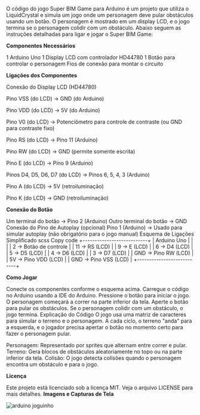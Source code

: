 
O código do jogo Super BIM Game para Arduino é um projeto que utiliza o LiquidCrystal e simula um jogo onde um personagem deve pular obstáculos usando um botão. O personagem é mostrado em um display LCD, e o jogo termina se o personagem colidir com um obstáculo. Abaixo seguem as instruções detalhadas para ligar e jogar o Super BIM Game:

**Componentes Necessários**

1 Arduino Uno
1 Display LCD com controlador HD44780
1 Botão para controlar o personagem
Fios de conexão para montar o circuito

**Ligações dos Componentes**

Conexão do Display LCD (HD44780)

Pino VSS (do LCD) → GND (do Arduino)

Pino VDD (do LCD) → 5V (do Arduino)

Pino V0 (do LCD) → Potenciômetro para controle de contraste (ou GND para contraste fixo)

Pino RS (do LCD) → Pino 11 (Arduino)

Pino RW (do LCD) → GND (permite somente escrita)

Pino E (do LCD) → Pino 9 (Arduino)

Pinos D4, D5, D6, D7 (do LCD) → Pinos 6, 5, 4, 3 (Arduino)

Pino A (do LCD) → 5V (retroiluminação)

Pino K (do LCD) → GND (retroiluminação)

**Conexão do Botão**

Um terminal do botão → Pino 2 (Arduino)
Outro terminal do botão → GND
Conexão do Pino de Autoplay (opcional)
Pino 1 (Arduino) → Usado para simular autoplay (não obrigatório para o jogo manual)
Esquema de Ligações Simplificado
scss
Copy code
     +---------------------------+
     |   Arduino Uno              |
     |                            |
     |  2  → Botão de controle    |
     |  11 → RS (LCD)             |
     |  9  → E (LCD)              |
     |  6  → D4 (LCD)             |
     |  5  → D5 (LCD)             |
     |  4  → D6 (LCD)             |
     |  3  → D7 (LCD)             |
     |  GND → Pino RW (LCD)       |
     |  5V  → Pino VDD (LCD)      |
     |  GND → Pino VSS (LCD)      |
     +---------------------------+

**Como Jogar**

Conecte os componentes conforme o esquema acima.
Carregue o código no Arduino usando a IDE do Arduino.
Pressione o botão para iniciar o jogo. O personagem começará a correr na parte inferior da tela.
Aperte o botão para pular os obstáculos. Se o personagem colidir com um obstáculo, o jogo termina.
Explicação do Código
O jogo usa uma matriz de caracteres para simular o terreno e o personagem. A cada ciclo, o terreno "anda" para a esquerda, e o jogador precisa apertar o botão no momento certo para fazer o personagem pular.

Personagem: Representado por sprites que alternam entre correr e pular.
Terreno: Gera blocos de obstáculos aleatoriamente no topo ou na parte inferior da tela.
Colisão: O jogo detecta colisões quando o personagem encontra um obstáculo e para o jogo.

**Licença**

Este projeto está licenciado sob a licença MIT. Veja o arquivo LICENSE para mais detalhes.
**Imagens e Capturas de Tela**

![arduino joguinho](https://github.com/user-attachments/assets/406cd622-e7a7-4d51-8695-4348b3689be3)




